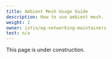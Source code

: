 ```yaml
---
title: Ambient Mesh Usage Guide
description: How to use ambient mesh.
weight: 2
owner: istio/wg-networking-maintainers
test: n/a
---
```


This page is under construction.

<demo>
